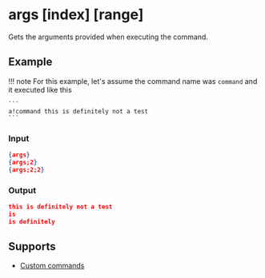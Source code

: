 # args [index] [range]

Gets the arguments provided when executing the command.

## Example

!!! note
    For this example, let's assume the command name was `command` and it executed like this

    ```
    a!command this is definitely not a test
    ```

### Input

```json
{args}
{args;2}
{args;2;2}
```

### Output

```json
this is definitely not a test
is
is definitely
```

## Supports

* [Custom commands](/Modules/custom_commands/)
